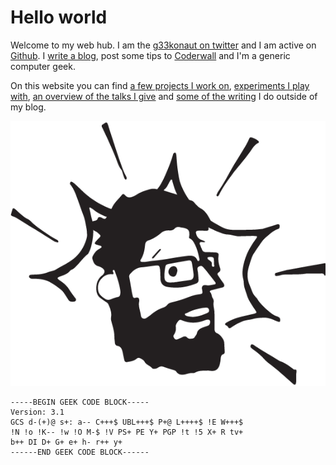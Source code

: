 # Hello world

Welcome to my web hub. I am the [g33konaut on twitter](https://twitter.com/g33konaut) and I am active on [Github](http://github.com/avgp).
I [write a blog](http://ox86.tumblr.com), post some tips to [Coderwall](https://www.coderwall.com/martin-n) and I'm a generic computer geek.

On this website you can find [a few projects I work on](projects.html), [experiments I play with](experiments.html),
[an overview of the talks I give](speaking.html) and [some of the writing](writing.html) I do outside of my blog.

![Martin Naumann aka Geekonaut](images/sketched_me.png)

    -----BEGIN GEEK CODE BLOCK-----
    Version: 3.1
    GCS d-(+)@ s+: a-- C+++$ UBL+++$ P+@ L++++$ !E W+++$
    !N !o !K-- !w !O M-$ !V PS+ PE Y+ PGP !t !5 X+ R tv+
    b++ DI D+ G+ e+ h- r++ y+
    ------END GEEK CODE BLOCK------